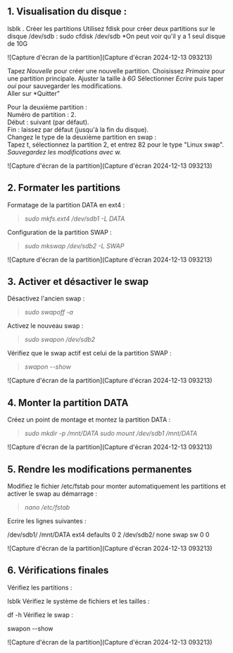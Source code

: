 




## 1. Visualisation du disque :  

lsblk
. Créer les partitions
Utilisez fdisk pour créer deux partitions sur le disque /dev/sdb :
sudo cfdisk /dev/sdb
*On peut voir qu'il y a 1 seul disque de 10G  

![Capture d'écran de la partition](Capture d'écran 2024-12-13 093213)  

Tapez *Nouvelle* pour créer une nouvelle partition.
Choisissez *Primaire* pour une partition principale.
Ajuster la taille à *6G*
Sélectionner *Ecrire* puis taper *oui* pour sauvegarder les modifications.  
Aller sur *Quitter"

Pour la deuxième partition :  
Numéro de partition : 2.  
Début : suivant (par défaut).  
Fin : laissez par défaut (jusqu'à la fin du disque).  
Changez le type de la deuxième partition en swap :  
Tapez t, sélectionnez la partition 2, et entrez 82 pour le type "Linux swap".  
*Sauvegardez les modifications avec w.*  

![Capture d'écran de la partition](Capture d'écran 2024-12-13 093213)

## 2. Formater les partitions

Formatage de la partition DATA en ext4 :  
  >*sudo mkfs.ext4 /dev/sdb1 -L DATA*

Configuration de la partition SWAP :  
   >*sudo mkswap /dev/sdb2 -L SWAP*

![Capture d'écran de la partition](Capture d'écran 2024-12-13 093213)    

## 3. Activer et désactiver le swap  

Désactivez l'ancien swap :  
  >*sudo swapoff -a*

Activez le nouveau swap :  
  >*sudo swapon /dev/sdb2*

Vérifiez que le swap actif est celui de la partition SWAP :  
  >*swapon --show*

![Capture d'écran de la partition](Capture d'écran 2024-12-13 093213)

## 4. Monter la partition DATA
Créez un point de montage et montez la partition DATA :  

  >*sudo mkdir -p /mnt/DATA*
  >*sudo mount /dev/sdb1 /mnt/DATA*

![Capture d'écran de la partition](Capture d'écran 2024-12-13 093213)

## 5. Rendre les modifications permanentes
Modifiez le fichier /etc/fstab pour monter automatiquement les partitions et activer le swap au démarrage :

  >*nano /etc/fstab*


Ecrire les lignes suivantes :


/dev/sdb1/ /mnt/DATA  ext4  defaults  0  2
/dev/sdb2/  none       swap  sw        0  0  

![Capture d'écran de la partition](Capture d'écran 2024-12-13 093213)

## 6. Vérifications finales
Vérifiez les partitions :

lsblk
Vérifiez le système de fichiers et les tailles :

df -h
Vérifiez le swap :

swapon --show

![Capture d'écran de la partition](Capture d'écran 2024-12-13 093213)
